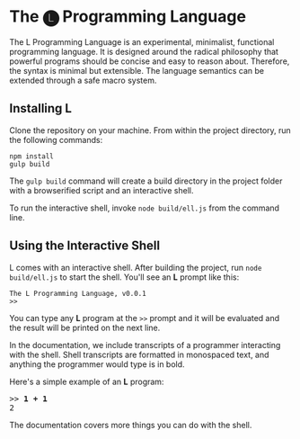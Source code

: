 # The 🅛 Programming Language

The L Programming Language is an experimental, minimalist, functional programming language.
It is designed around the radical philosophy that powerful programs should be concise
and easy to reason about.
Therefore, the syntax is minimal but extensible.
The language semantics can be extended through a safe macro system.

## Installing L

Clone the repository on your machine.
From within the project directory, run the following commands:

```
npm install
gulp build
```

The `gulp build` command will create a build directory in the project folder
with a browserified script and an interactive shell.

To run the interactive shell, invoke `node build/ell.js` from the command line.

## Using the Interactive Shell

L comes with an interactive shell.
After building the project, run `node build/ell.js` to start the shell.
You'll see an __L__ prompt like this:

```
The L Programming Language, v0.0.1
>>
```

You can type any __L__ program at the `>>` prompt and
it will be evaluated and the result will be printed on the next line.

In the documentation, we include transcripts of a programmer interacting with the shell.
Shell transcripts are formatted in monospaced text,
and anything the programmer would type is in bold.

Here's a simple example of an __L__ program:

<pre>
>> <b>1 + 1</b>
2
</pre>

The documentation covers more things you can do with the shell.
